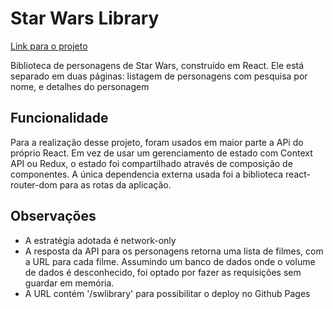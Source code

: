 # Star Wars Library

[Link para o projeto](https://matheusdf6.github.io/swlibrary/)

Biblioteca de personagens de Star Wars, construído em React. Ele está separado em duas páginas: listagem de personagens com pesquisa por nome, e detalhes do personagem

## Funcionalidade

Para a realização desse projeto, foram usados em maior parte a APi do próprio React. Em vez de usar um gerenciamento de estado com Context API ou Redux, o estado foi compartilhado através de composição de componentes. A única dependencia externa usada foi a biblioteca react-router-dom para as rotas da aplicação.

## Observações
- A estratégia adotada é network-only
- A resposta da API para os personagens retorna uma lista de filmes, com a URL para cada filme. Assumindo um banco de dados onde o volume de dados é desconhecido, foi optado por fazer as requisições sem guardar em memória.
- A URL contém '/swlibrary' para possibilitar o deploy no Github Pages
